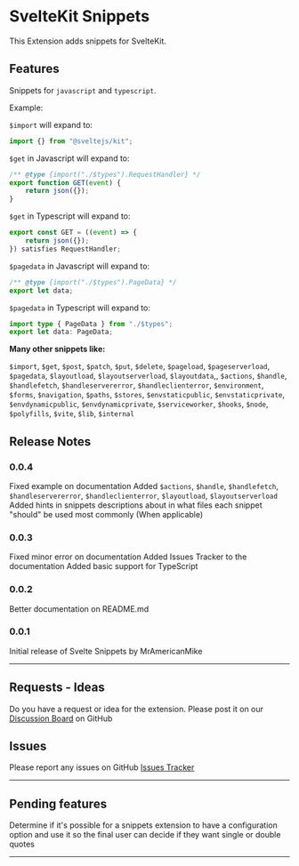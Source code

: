 # SvelteKit Snippets

This Extension adds snippets for SvelteKit.

## Features

Snippets for `javascript` and `typescript`.

Example:

`$import` will expand to:

```js
import {} from "@sveltejs/kit";
```

`$get` in Javascript will expand to:

```js
/** @type {import("./$types").RequestHandler} */
export function GET(event) {
	return json({});
}
```

`$get` in Typescript will expand to:

```ts
export const GET = ((event) => {
	return json({});
}) satisfies RequestHandler;
```

`$pagedata` in Javascript will expand to:

```js
/** @type {import("./$types").PageData} */
export let data;
```

`$pagedata` in Typescript will expand to:

```ts
import type { PageData } from "./$types";
export let data: PageData;
```

**Many other snippets like:**

`$import`, `$get`, `$post`, `$patch`, `$put`, `$delete`, `$pageload`, `$pageserverload`, `$pagedata`, `$layoutload`, `$layoutserverload`, `$layoutdata`,, `$actions`, `$handle`, `$handlefetch`, `$handleservererror`, `$handleclienterror`, `$environment`, `$forms`, `$navigation`, `$paths`, `$stores`, `$envstaticpublic`, `$envstaticprivate`, `$envdynamicpublic`, `$envdynamicprivate`, `$serviceworker`, `$hooks`, `$node`, `$polyfills`, `$vite`, `$lib`, `$internal`

## Release Notes

### 0.0.4

Fixed example on documentation
Added `$actions`, `$handle`, `$handlefetch`, `$handleservererror`, `$handleclienterror`, `$layoutload`, `$layoutserverload`
Added hints in snippets descriptions about in what files each snippet "should" be used most commonly (When applicable)

### 0.0.3

Fixed minor error on documentation
Added Issues Tracker to the documentation
Added basic support for TypeScript

### 0.0.2

Better documentation on README.md

### 0.0.1

Initial release of Svelte Snippets by MrAmericanMike

---

## Requests - Ideas

Do you have a request or idea for the extension. Please post it on our [Discussion Board](https://github.com/MrAmericanMike/sveltekitsnippets/discussions) on GitHub

## Issues

Please report any issues on GitHub [Issues Tracker](https://github.com/MrAmericanMike/sveltekitsnippets/issues)

---

## Pending features

Determine if it's possible for a snippets extension to have a configuration option and use it so the final user can decide if they want single or double quotes

---

